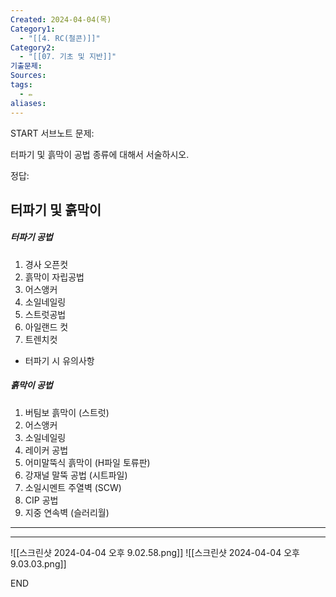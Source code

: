 ```yaml
---
Created: 2024-04-04(목)
Category1:
  - "[[4. RC(철콘)]]"
Category2:
  - "[[07. 기초 및 지반]]"
기출문제: 
Sources: 
tags:
  - ✏️
aliases:
---
```

START
서브노트
문제:  

터파기 및 흙막이 공법 종류에 대해서 서술하시오.

정답: 


## 터파기 및 흙막이 

##### 터파기 공법
1. 경사 오픈컷
2. 흙막이 자립공법
3. 어스앵커
4. 소일네일링
5. 스트럿공법
6. 아일랜드 컷
7. 트렌치컷
- 터파기 시 유의사항
##### 흙막이 공법
1. 버팀보 흙막이 (스트럿)
2. 어스앵커
3. 소일네일링
4. 레이커 공법
5. 어미말뚝식 흙막이 (H파일 토류판)
6. 강재널 말뚝 공법 (시트파일)
7. 소일시멘트 주열벽 (SCW)
8. CIP 공법
9. 지중 연속벽 (슬러리월)
***
***

![[스크린샷 2024-04-04 오후 9.02.58.png]]
![[스크린샷 2024-04-04 오후 9.03.03.png]]
<!--ID: 1712233553517-->
END

